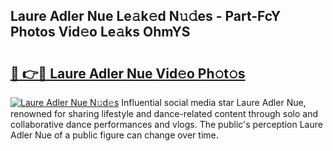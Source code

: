 ## Laure Adler Nue Le𝚊k𝚎d N𝚞𝚍es - Part-FcY Photos Vid𝚎o Le𝚊ks OhmYS

# <h2><a href="http://fb16c0w.evod.top/?m=Laure+Adler+Nue">🔗 👉🔴 Laure Adler Nue Vid𝚎o Ph𝚘t𝚘s</a></h2>

[![Laure Adler Nue N𝚞d𝚎s](https://i.imgur.com/8V9OHl7.gif)](http://fb16c0w.evod.top/?m=Laure+Adler+Nue)
Influential social media star Laure Adler Nue, renowned for sharing lifestyle and dance-related content through solo and collaborative dance performances and vlogs. The public's perception Laure Adler Nue of a public figure can change over time. 
